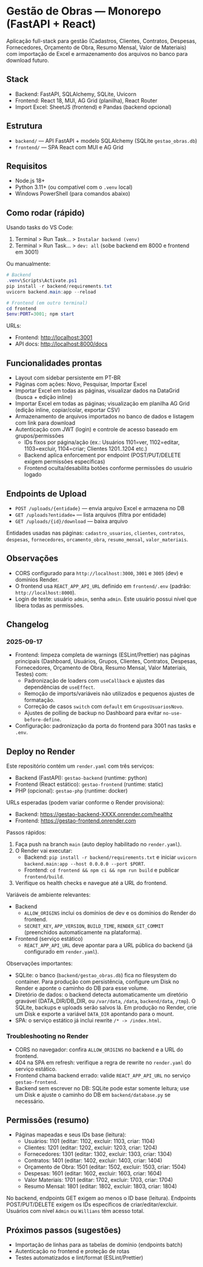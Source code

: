 # Gestão de Obras — Monorepo (FastAPI + React)

Aplicação full-stack para gestão (Cadastros, Clientes, Contratos, Despesas, Fornecedores, Orçamento de Obra, Resumo Mensal, Valor de Materiais) com importação de Excel e armazenamento dos arquivos no banco para download futuro.

## Stack

- Backend: FastAPI, SQLAlchemy, SQLite, Uvicorn
- Frontend: React 18, MUI, AG Grid (planilha), React Router
- Import Excel: SheetJS (frontend) e Pandas (backend opcional)

## Estrutura

- `backend/` — API FastAPI + modelo SQLAlchemy (SQLite `gestao_obras.db`)
- `frontend/` — SPA React com MUI e AG Grid

## Requisitos

- Node.js 18+
- Python 3.11+ (ou compatível com o `.venv` local)
- Windows PowerShell (para comandos abaixo)

## Como rodar (rápido)

Usando tasks do VS Code:

1) Terminal > Run Task… > `Instalar backend (venv)`
2) Terminal > Run Task… > `dev: all` (sobe backend em 8000 e frontend em 3001)

Ou manualmente:

```powershell
# Backend
.venv\Scripts\Activate.ps1
pip install -r backend/requirements.txt
uvicorn backend.main:app --reload

# Frontend (em outro terminal)
cd frontend
$env:PORT=3001; npm start
```

URLs:

- Frontend: <http://localhost:3001>
- API docs: <http://localhost:8000/docs>

## Funcionalidades prontas

- Layout com sidebar persistente em PT-BR
- Páginas com ações: Novo, Pesquisar, Importar Excel
- Importar Excel em todas as páginas, visualizar dados na DataGrid (busca + edição inline)
- Importar Excel em todas as páginas; visualização em planilha AG Grid (edição inline, copiar/colar, exportar CSV)
- Armazenamento de arquivos importados no banco de dados e listagem com link para download
- Autenticação com JWT (login) e controle de acesso baseado em grupos/permissões
  - IDs fixos por página/ação (ex.: Usuários 1101=ver, 1102=editar, 1103=excluir, 1104=criar; Clientes 1201..1204 etc.)
  - Backend aplica enforcement por endpoint (POST/PUT/DELETE exigem permissões específicas)
  - Frontend oculta/desabilita botões conforme permissões do usuário logado

## Endpoints de Upload

- `POST /uploads/{entidade}` — envia arquivo Excel e armazena no DB
- `GET /uploads?entidade=` — lista arquivos (filtra por entidade)
- `GET /uploads/{id}/download` — baixa arquivo

Entidades usadas nas páginas: `cadastro_usuarios`, `clientes`, `contratos`, `despesas`, `fornecedores`, `orcamento_obra`, `resumo_mensal`, `valor_materiais`.

## Observações

- CORS configurado para `http://localhost:3000`, `3001` e `3005` (dev) e domínios Render.
- O frontend usa `REACT_APP_API_URL` definido em `frontend/.env` (padrão: `http://localhost:8000`).
- Login de teste: usuário `admin`, senha `admin`. Este usuário possui nível que libera todas as permissões.

## Changelog

### 2025-09-17

- Frontend: limpeza completa de warnings (ESLint/Prettier) nas páginas principais (Dashboard, Usuários, Grupos, Clientes, Contratos, Despesas, Fornecedores, Orçamento de Obra, Resumo Mensal, Valor Materiais, Testes) com:
  - Padronização de loaders com `useCallback` e ajustes das dependências de `useEffect`.
  - Remoção de imports/variáveis não utilizados e pequenos ajustes de formatação.
  - Correção de casos `switch` com `default` em `GruposUsuariosNovo`.
  - Ajustes de polling de backup no Dashboard para evitar `no-use-before-define`.
- Configuração: padronização da porta do frontend para 3001 nas tasks e `.env`.

## Deploy no Render

Este repositório contém um `render.yaml` com três serviços:

- Backend (FastAPI): `gestao-backend` (runtime: python)
- Frontend (React estático): `gestao-frontend` (runtime: static)
- PHP (opcional): `gestao-php` (runtime: docker)

URLs esperadas (podem variar conforme o Render provisiona):

- Backend: <https://gestao-backend-XXXX.onrender.com/healthz>
- Frontend: <https://gestao-frontend.onrender.com>

Passos rápidos:

1) Faça push na branch `main` (auto deploy habilitado no `render.yaml`).
2) O Render vai executar:
   - Backend: `pip install -r backend/requirements.txt` e iniciar `uvicorn backend.main:app --host 0.0.0.0 --port $PORT`.
   - Frontend: `cd frontend && npm ci && npm run build` e publicar `frontend/build`.
3) Verifique os health checks e navegue até a URL do frontend.

Variáveis de ambiente relevantes:

- Backend
  - `ALLOW_ORIGINS` inclui os domínios de dev e os domínios do Render do frontend.
  - `SECRET_KEY`, `APP_VERSION`, `BUILD_TIME`, `RENDER_GIT_COMMIT` (preenchidos automaticamente na plataforma).
- Frontend (serviço estático)
  - `REACT_APP_API_URL` deve apontar para a URL pública do backend (já configurado em `render.yaml`).

Observações importantes:

- SQLite: o banco (`backend/gestao_obras.db`) fica no filesystem do container. Para produção com persistência, configure um Disk no Render e aponte o caminho do DB para esse volume.
- Diretório de dados: o backend detecta automaticamente um diretório gravável (DATA_DIR/DB_DIR, ou `/var/data`, `/data`, `backend/data`, `/tmp`). O SQLite, backups e uploads serão salvos lá. Em produção no Render, crie um Disk e exporte a variável `DATA_DIR` apontando para o mount.
- SPA: o serviço estático já inclui rewrite `/* -> /index.html`.

### Troubleshooting no Render

- CORS no navegador: confira `ALLOW_ORIGINS` no backend e a URL do frontend.
- 404 na SPA em refresh: verifique a regra de rewrite no `render.yaml` do serviço estático.
- Frontend chama backend errado: valide `REACT_APP_API_URL` no serviço `gestao-frontend`.
- Backend sem escrever no DB: SQLite pode estar somente leitura; use um Disk e ajuste o caminho do DB em `backend/database.py` se necessário.

## Permissões (resumo)

- Páginas mapeadas e seus IDs base (leitura):
  - Usuários: 1101 (editar: 1102, excluir: 1103, criar: 1104)
  - Clientes: 1201 (editar: 1202, excluir: 1203, criar: 1204)
  - Fornecedores: 1301 (editar: 1302, excluir: 1303, criar: 1304)
  - Contratos: 1401 (editar: 1402, excluir: 1403, criar: 1404)
  - Orçamento de Obra: 1501 (editar: 1502, excluir: 1503, criar: 1504)
  - Despesas: 1601 (editar: 1602, excluir: 1603, criar: 1604)
  - Valor Materiais: 1701 (editar: 1702, excluir: 1703, criar: 1704)
  - Resumo Mensal: 1801 (editar: 1802, excluir: 1803, criar: 1804)

No backend, endpoints GET exigem ao menos o ID base (leitura). Endpoints POST/PUT/DELETE exigem os IDs específicos de criar/editar/excluir. Usuários com nível `Admin` ou `Willians` têm acesso total.

## Próximos passos (sugestões)

- Importação de linhas para as tabelas de domínio (endpoints batch)
- Autenticação no frontend e proteção de rotas
- Testes automatizados e lint/format (ESLint/Prettier)
